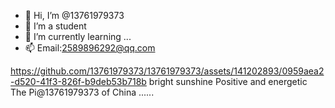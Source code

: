 - 👋 Hi, I’m @13761979373
- 👀 I’m a student
- 🌱 I’m currently learning ...
- 📫 Email:2589896292@qq.com


https://github.com/13761979373/13761979373/assets/141202893/0959aea2-d520-41f3-826f-b9deb53b718b
bright sunshine
Positive and energetic
The Pi@13761979373 of China
......

<!---
13761979373/13761979373 is a ✨ special ✨ repository because its `README.md` (this file) appears on your GitHub profile.
You can click the Preview link to take a look at your changes.
--->
